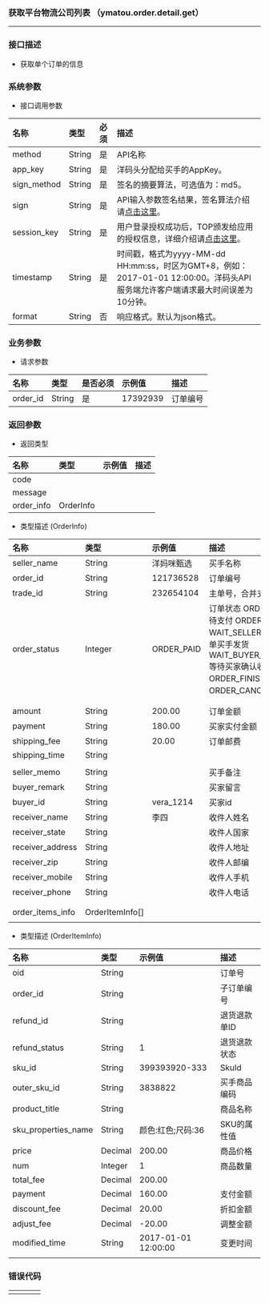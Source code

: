 ### 获取平台物流公司列表 （ymatou.order.detail.get）

---

### 接口描述

* 获取单个订单的信息

### 系统参数

* 接口调用参数

| 名称 | 类型 | 必须 | 描述 |
| :--- | :--- | :--- | :--- |
| method | String | 是 | API名称 |
| app\_key | String | 是 | 洋码头分配给买手的AppKey。 |
| sign\_method | String | 是 | 签名的摘要算法，可选值为：md5。 |
| sign | String | 是 | API输入参数签名结果，签名算法介绍请[点击这里](//openapi/README.md#signmethod)。 |
| session\_key | String | 是 | 用户登录授权成功后，TOP颁发给应用的授权信息，详细介绍请[点击这里](//openapi/README.md#getappkey)。 |
| timestamp | String | 是 | 时间戳，格式为yyyy-MM-dd HH:mm:ss，时区为GMT+8，例如：2017-01-01 12:00:00。洋码头API服务端允许客户端请求最大时间误差为10分钟。 |
| format | String | 否 | 响应格式。默认为json格式。 |

### 业务参数

* 请求参数

| 名称 | 类型 | 是否必须 | 示例值 | 描述 |
| :--- | :--- | :--- | :--- | :--- |
| order\_id | String | 是 | 17392939 | 订单编号 |

### 返回参数

* 返回类型 

| 名称 | 类型 | 示例值 | 描述 |
| :--- | :--- | :--- | :--- |
| code |  |  |  |
| message |  |  |  |
| order\_info | OrderInfo |  |  |

* 类型描述 \(OrderInfo\)

| 名称 | 类型 | 示例值 | 描述 |
| :--- | :--- | :--- | :--- |
| seller\_name | String | 洋妈咪甄选 | 买手名称 |
| order\_id | String | 121736528 | 订单编号 |
| trade\_id | String | 232654104 | 主单号，合并支付产生的id |
| order\_status | Integer | ORDER\_PAID | 订单状态  ORDER\_WAIT\_PAY:  等待支付 ORDER\_PAID: 订单已支付 WAIT\_SELLER\_SEND\_GOODS 订单买手发货 WAIT\_BUYER\_CONFIRM\_GOODS 等待买家确认收货  ORDER\_FINISH：订单完成 ORDER\_CANCEL:订单取消 |
|  |  |  |  |
|  |  |  |  |
| amount | String | 200.00 | 订单金额 |
| payment | String | 180.00 | 买家实付金额 |
| shipping\_fee | String | 20.00 | 订单邮费 |
| shipping\_time | String |  |  |
|  |  |  |  |
| seller\_memo | String |  | 买手备注 |
| buyer\_remark | String |  | 买家留言 |
| buyer\_id | String | vera\_1214 | 买家id |
| receiver\_name | String | 李四 | 收件人姓名 |
| receiver\_state | String |  | 收件人国家 |
| receiver\_address | String |  | 收件人地址 |
| receiver\_zip | String |  | 收件人邮编 |
| receiver\_mobile | String |  | 收件人手机 |
| receiver\_phone | String |  | 收件人电话 |
|  |  |  |  |
|  |  |  |  |
| order\_items\_info | OrderItemInfo\[\] |  |  |
|  |  |  |  |

* 类型描述 \(OrderItemInfo\)

| 名称 | 类型 | 示例值 | 描述 |
| :--- | :--- | :--- | :--- |
| oid | String |  | 订单号 |
| order\_id | String |  | 子订单编号 |
| refund\_id | String |  | 退货退款单ID |
| refund\_status | String | 1 | 退货退款状态 |
| sku\_id | String | 399393920-333 | SkuId |
| outer\_sku\_id | String | 3838822 | 买手商品编码 |
| product\_title | String |  | 商品名称 |
| sku\_properties\_name | String | 颜色:红色;尺码:36 | SKU的属性值 |
| price | Decimal | 200.00 | 商品价格 |
| num | Integer | 1 | 商品数量 |
| total\_fee | Decimal | 200.00 |  |
| payment | Decimal | 160.00 | 支付金额 |
| discount\_fee | Decimal | 20.00 | 折扣金额 |
| adjust\_fee | Decimal | -20.00 | 调整金额 |
| modified\_time | String | 2017-01-01 12:00:00 | 变更时间 |
|  |  |  |  |

### 错误代码

|  |  |  |  |
| :--- | :--- | :--- | :--- |
|  |  |  |  |



